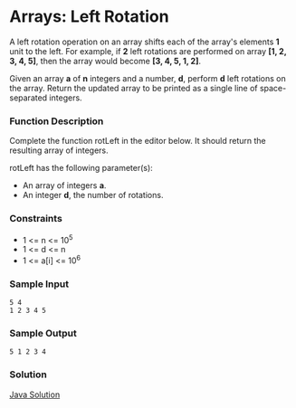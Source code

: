 # Arrays: Left Rotation

A left rotation operation on an array shifts each of the array's elements **1** unit to the left. For example, if **2** left rotations are performed on array **[1, 2, 3, 4, 5]**, then the array would become **[3, 4, 5, 1, 2]**.

Given an array **a** of **n** integers and a number, **d**, perform **d** left rotations on the array. Return the updated array to be printed as a single line of space-separated integers.

### Function Description

Complete the function rotLeft in the editor below. It should return the resulting array of integers.

rotLeft has the following parameter(s):
 + An array of integers **a**.
 + An integer **d**, the number of rotations.

### Constraints

 + 1 <= n <= 10<sup>5</sup>
 + 1 <= d <= n
 + 1 <= a[i] <= 10<sup>6</sup>

### Sample Input

```
5 4
1 2 3 4 5
```

### Sample Output

```
5 1 2 3 4
```

### Solution

[Java Solution](https://github.com/ashwindmk/HackerRank-Solutions/blob/master/arrays/left_rotation/java/LeftRotation.java)
